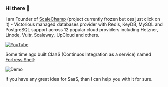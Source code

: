 ### Hi there 👋

I am Founder of [ScaleChamp](https://github.com/scalechamp) (project currently frozen but oss just click on it) - Victorious managed databases provider with Redis, KeyDB, MySQL and PostgreSQL support across 12 popular cloud providers including Hetzner, Linode, Vultr, Scaleway, UpCloud and others.

[![YouTube](http://img.youtube.com/vi/eN8nYMaunsU/0.jpg)](http://www.youtube.com/watch?v=eN8nYMaunsU "Demo")

Some time ago built CIaaS (Continuos Integration as a service) named [Fortress Shell](https://github.com/fortress-shell/fortress-shell):

![Demo](https://raw.github.com/fortress-shell/fortress-shell/master/demo.gif)

If you have any great idea for SaaS, than I can help you with it for sure.
